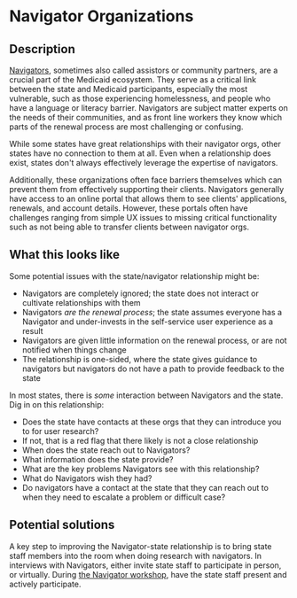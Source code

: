 # Navigator Organizations

## Description

[Navigators](https://www.healthcare.gov/glossary/navigator/), sometimes also called assistors or community partners, are a crucial part of the Medicaid ecosystem. They serve as a critical link between the state and Medicaid participants, especially the most vulnerable, such as those experiencing homelessness, and people who have a language or literacy barrier. Navigators are subject matter experts on the needs of their communities, and as front line workers they know which parts of the renewal process are most challenging or confusing.

While some states have great relationships with their navigator orgs, other states have no connection to them at all. Even when a relationship does exist, states don't always effectively leverage the expertise of navigators. 

Additionally, these organizations often face barriers themselves which can prevent them from effectively supporting their clients. Navigators generally have access to an online portal that allows them to see clients' applications, renewals, and account details. However, these portals often have challenges ranging from simple UX issues to missing critical functionality such as not being able to transfer clients between navigator orgs.


## What this looks like
Some potential issues with the state/navigator relationship might be:
  - Navigators are completely ignored; the state does not interact or cultivate relationships with them
  - Navigators _are the renewal process_; the state assumes everyone has a Navigator and under-invests in the self-service user experience as a result
  - Navigators are given little information on the renewal process, or are not notified when things change
  - The relationship is one-sided, where the state gives guidance to navigators but navigators do not have a path to provide feedback to the state

In most states, there is _some_ interaction between Navigators and the state. Dig in on this relationship:
  - Does the state have contacts at these orgs that they can introduce you to for user research?
  -   If not, that is a red flag that there likely is not a close relationship
  - When does the state reach out to Navigators?
  - What information does the state provide?
  - What are the key problems Navigators see with this relationship?
  - What do Navigators wish they had?
  - Do navigators have a contact at the state that they can reach out to when they need to escalate a problem or difficult case?

## Potential solutions

A key step to improving the Navigator-state relationship is to bring state staff members into the room when doing research with navigators. In interviews with Navigators, either invite state staff to participate in person, or virtually. During [the Navigator workshop](../workshops-and-meetings.md), have the state staff present and actively participate.

